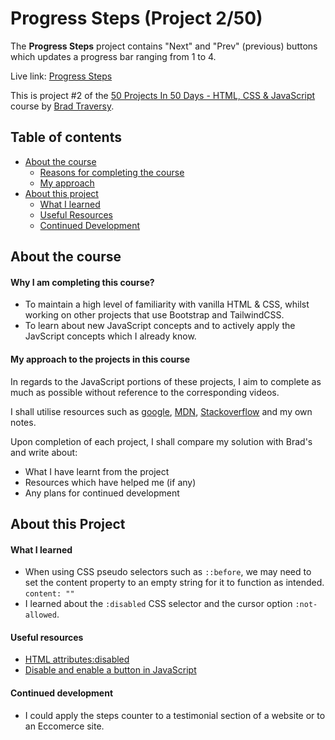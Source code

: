 # Progress Steps (Project 2/50)

The **Progress Steps** project contains "Next" and "Prev" (previous) buttons which updates a progress bar ranging from 1 to 4.

Live link: [Progress Steps](https://project2of50.netlify.app/)

This is project #2 of the [50 Projects In 50 Days - HTML, CSS & JavaScript](https://www.udemy.com/course/50-projects-50-days/) course by [Brad Traversy](https://github.com/bradtraversy).

## Table of contents

- [About the course](#about-the-course)
  - [Reasons for completing the course](#why-i-am-completing-this-course)
  - [My approach](#my-approach-to-the-projects-in-this-course)
- [About this project](#about-this-project)
  - [What I learned](#what-i-learned)
  - [Useful Resources](#useful-resources)
  - [Continued Development](#continued-development)

## About the course

#### Why I am completing this course?

- To maintain a high level of familiarity with vanilla HTML & CSS, whilst working on other projects that use Bootstrap and TailwindCSS.
- To learn about new JavaScript concepts and to actively apply the JavScript concepts which I already know.

#### My approach to the projects in this course

In regards to the JavaScript portions of these projects, I aim to complete as much as possible without reference to the corresponding videos.

I shall utilise resources such as [google](https://www.google.co.uk), [MDN](https://developer.mozilla.org/), [Stackoverflow](https://stackoverflow.com/) and my own notes.

Upon completion of each project, I shall compare my solution with Brad's and write about:

- What I have learnt from the project
- Resources which have helped me (if any)
- Any plans for continued development

## About this Project

#### What I learned

- When using CSS pseudo selectors such as `::before`, we may need to set the content property to an empty string for it to function as intended. `content: ""`
- I learned about the `:disabled` CSS selector and the cursor option `:not-allowed`.

#### Useful resources

- [HTML attributes:disabled](https://developer.mozilla.org/en-US/docs/Web/HTML/Attributes/disabled)
- [Disable and enable a button in JavaScript](https://www.w3schools.com/jsref/prop_pushbutton_disabled.asp)

#### Continued development

- I could apply the steps counter to a testimonial section of a website or to an Eccomerce site.
